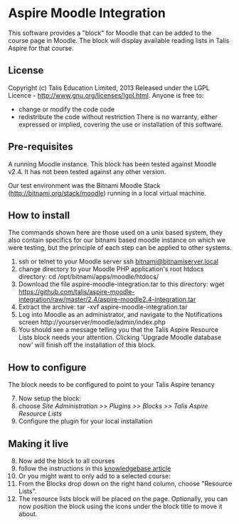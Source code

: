 # Aspire Moodle Integration

This software provides a "block" for Moodle that can be added to the course page in Moodle. The block will display available reading lists in Talis Aspire for that course.

## License

Copyright (c) Talis Education Limited, 2013
Released under the LGPL Licence - http://www.gnu.org/licenses/lgpl.html. Anyone is free to:
  * change or modify the code code
  * redistribute the code without restriction
There is no warranty, either expressed or implied, covering the use or installation of this software.

## Pre-requisites

A running Moodle instance. This block has been tested against Moodle v2.4. It has not been tested against any other version.

Our test environment was the Bitnami Moodle Stack (http://bitnami.org/stack/moodle) running in a local virtual machine.

## How to install
The commands shown here are those used on a unix based system, they also contain specifics for our bitnami based moodle instance on which we were testing, but the principle of each step can be applied to other systems.

1. ssh or telnet to your Moodle server
    ssh bitnami@bitnamiserver.local
2. change directory to your Moodle PHP application's root htdocs directory:
    cd /opt/bitnami/apps/moodle/htdocs/
3. Download the file aspire-moodle-integration.tar to this directory:
    wget https://github.com/talis/aspire-moodle-integration/raw/master/2.4/aspire-moodle2.4-integration.tar
4. Extract the archive:
    tar -xvf aspire-moodle-integration.tar 
5. Log into Moodle as an administrator, and navigate to the Notifications screen
    http://yourserver/moodle/admin/index.php
6. You should see a message telling you that the Talis Aspire Resource Lists block needs your attention. Clicking 'Upgrade Moodle database now' will finish off the installation of this block.

## How to configure

The block needs to be configured to point to your Talis Aspire tenancy

7. Now setup the block:
  7. choose _Site Administration >> Plugins >> Blocks >> Talis Aspire Resource Lists_ 
  7. Configure the plugin for your local installation

## Making it live

8. Now add the block to all courses
  8. follow the instructions in this [knowledgebase article](http://support.talisaspire.com/entries/22420746-Making-a-Moodle-2-Block-appear-on-all-Courses)
9. Or you might want to only add to a selected course:
  9. From the Blocks drop down on the right hand column, choose "Resource Lists". 
  9. The resource lists block will be placed on the page. Optionally, you can now position the block using the icons under the block title to move it about.


